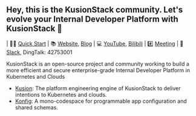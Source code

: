 ## Hey, this is the KusionStack community. Let's evolve your Internal Developer Platform with KusionStack 👋

| 👩‍💻 [Quick Start](https://kusionstack.io/docs/user_docs/getting-started/usecases/deliver-first-project) | 📚 [Website](https://kusionstack.io), [Blog](https://kusionstack.io/blog) | 💻 [YouTube](https://www.youtube.com/channel/UCC1ac3eWbMZ6oMjSLvOisxg/featured), [Bilibili](https://space.bilibili.com/228717294/channel/seriesdetail?sid=2397933)  | #️⃣ [Meeting](https://github.com/KusionStack/community/discussions/categories/meeting)  | 🙌  [Slack](https://join.slack.com/t/kusionstack/shared_invite/zt-19lqcc3a9-_kTNwagaT5qwBE~my5Lnxg), DingTalk: 42753001

KusionStack is an open-source project and community working to build a more efficient and secure enterprise-grade Internal Developer Platform in Kubernetes and Clouds

- [Kusion](https://github.com/KusionStack/kusion): The platform engineering engine of KusionStack to deliver intentions to Kubernetes and clouds.
- [Konfig](https://github.com/KusionStack/konfig): A mono-codespace for programmable app configuration and shared schemas.
